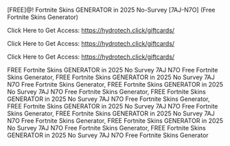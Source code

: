 [FREE]@! Fortnite Skins GENERATOR in 2025 No-Survey [7AJ-N7O] (Free Fortnite Skins Generator)

Click Here to Get Access: https://hydrotech.click/giftcards/

Click Here to Get Access: https://hydrotech.click/giftcards/

Click Here to Get Access: https://hydrotech.click/giftcards/

 FREE Fortnite Skins GENERATOR in 2025 No Survey 7AJ N7O Free Fortnite Skins Generator, FREE Fortnite Skins GENERATOR in 2025 No Survey 7AJ N7O Free Fortnite Skins Generator, FREE Fortnite Skins GENERATOR in 2025 No Survey 7AJ N7O Free Fortnite Skins Generator, FREE Fortnite Skins GENERATOR in 2025 No Survey 7AJ N7O Free Fortnite Skins Generator, FREE Fortnite Skins GENERATOR in 2025 No Survey 7AJ N7O Free Fortnite Skins Generator, FREE Fortnite Skins GENERATOR in 2025 No Survey 7AJ N7O Free Fortnite Skins Generator, FREE Fortnite Skins GENERATOR in 2025 No Survey 7AJ N7O Free Fortnite Skins Generator, FREE Fortnite Skins GENERATOR in 2025 No Survey 7AJ N7O Free Fortnite Skins Generator
